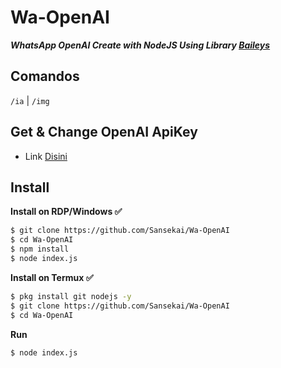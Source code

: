 # Wa-OpenAI

***WhatsApp OpenAI Create with NodeJS Using Library [Baileys](https://github.com/adiwajshing/Baileys)***

## Comandos
```/ia``` | ```/img```

## Get & Change OpenAI ApiKey
- Link [Disini](https://beta.openai.com/account/api-keys)

## Install
**Install on RDP/Windows ✅**

```bash
$ git clone https://github.com/Sansekai/Wa-OpenAI
$ cd Wa-OpenAI
$ npm install
$ node index.js
```
**Install on Termux ✅**

```bash
$ pkg install git nodejs -y
$ git clone https://github.com/Sansekai/Wa-OpenAI
$ cd Wa-OpenAI
```

**Run**
```bash
$ node index.js
```


